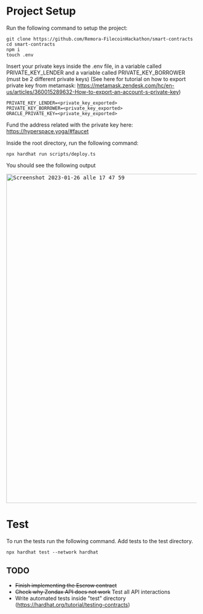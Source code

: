 # Project Setup

Run the following command to setup the project:

```shell
git clone https://github.com/Remora-FilecoinHackathon/smart-contracts
cd smart-contracts
npm i
touch .env
```

Insert your private keys inside the .env file, in a variable called PRIVATE_KEY_LENDER and a variable called PRIVATE_KEY_BORROWER (must be 2 different private keys)
(See here for tutorial on how to export private key from metamask: https://metamask.zendesk.com/hc/en-us/articles/360015289632-How-to-export-an-account-s-private-key)

```properties
PRIVATE_KEY_LENDER=<private_key_exported>
PRIVATE_KEY_BORROWER=<private_key_exported>
ORACLE_PRIVATE_KEY=<private_key_exported>
```

Fund the address related with the private key here: https://hyperspace.yoga/#faucet

Inside the root directory, run the following command:

```shell
npx hardhat run scripts/deploy.ts
```

You should see the following output

<kbd>
<img width="870" alt="Screenshot 2023-01-26 alle 17 47 59" src="https://user-images.githubusercontent.com/56132403/214896991-330bcf0b-1055-4b2a-8e60-e0e0d760527a.png">
</kbd>

# Test

To run the tests run the following command. Add tests to the test directory.

```shell
npx hardhat test --network hardhat
```

## TODO

- ~~Finish implementing the Escrow contract~~
- ~~Check why Zondax API does not work~~ Test all API interactions
- Write automated tests inside "test" directory (https://hardhat.org/tutorial/testing-contracts)
